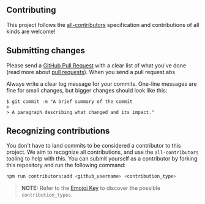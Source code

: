 ## Contributing

This project follows the [all-contributors](https://github.com/all-contributors/all-contributors) specification and contributions of all kinds are welcome!

## Submitting changes

Please send a [GitHub Pull Request](https://github.com/LonnyGomes/covid-sankey-vizualization/pull/new/master) with a clear list of what you've done (read more about [pull requests](http://help.github.com/pull-requests/)). When you send a pull request.abs

Always write a clear log message for your commits. One-line messages are fine for small changes, but bigger changes should look like this:

    $ git commit -m "A brief summary of the commit
    >
    > A paragraph describing what changed and its impact."

## Recognizing contributions

You don't have to land commits to be considered a contributor to this project. We aim to recognize all contributions, and use the `all-contributors` tooling to help with this. You can submit yourself as a contributor by forking this repository and run the following command:

```bash
npm run contributors:add <github_username> <contribution_type>
```

> **NOTE:** Refer to the [Emojoi Key](https://allcontributors.org/docs/en/emoji-key) to discover the possible `contribution_types`.
